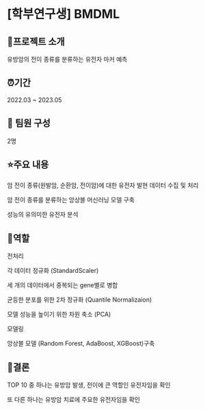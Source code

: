 # [학부연구생] BMDML

## 📕프로젝트 소개

유방암의 전이 종류를 분류하는 유전자 마커 예측

## ⏰기간

2022.03 ~ 2023.05

## 👥 팀원 구성

2명

## ⭐주요 내용

암 전이 종류(원발암, 순환암, 전이암)에 대한 유전자 발현 데이터 수집 및 처리

암 전이 종류를 분류하는 앙상블 머신러닝 모델 구축

성능의 유의미한 유전자 분석

## 👤역할

전처리

  각 데이터 정규화 (StandardScaler)

  세 개의 데이터에서 중복되는 gene별로 병합

  균등한 분포를 위한 2차 정규화 (Quantile Normalizaion)

  모델 성능을 높이기 위한 차원 축소 (PCA)

모델링

  앙상블 모델 (Random Forest, AdaBoost, XGBoost)구축

## 🧩결론

TOP 10 중 하나는 유방암 발생, 전이에 큰 역할인 유전자임을 확인

또 다른 하나는 유방암 치료에 주요한 유전자임을 확인
